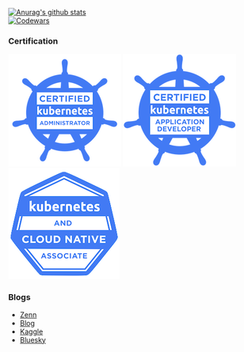 [![Anurag's github stats](https://github-readme-stats.vercel.app/api?username=khirotaka&theme=react&show_icons=true)](https://github.com/anuraghazra/github-readme-stats)  
[![Codewars](https://www.codewars.com/users/khirotaka/badges/large)](https://www.codewars.com/users/khirotaka)


### Certification
[![CKA](badges/cka-certified-kubernetes-administrator.png)](https://www.credly.com/badges/1001426e-9106-4022-a9fe-6214567539c1/public_url)
[![CKAD](badges/ckad-certified-kubernetes-application-developer.png)](https://www.credly.com/badges/a98da0ce-d049-4ba9-84cf-488daeb599f4/public_url)
[![KCNA](badges/kcna-kubernetes-and-cloud-native-associate.png)](https://www.credly.com/badges/a52cad53-33d6-4f91-a579-8f789a380e04/public_url)

### Blogs
- [Zenn](https://zenn.dev/khirotaka)
- [Blog](https://khirotaka.github.io)
- [Kaggle](https://www.kaggle.com/hirotaka0122)
- [Bluesky](https://bsky.app/profile/khirotaka.bsky.social)
